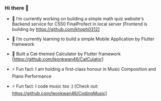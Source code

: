 ### Hi there 👋

- 🔭 I’m currently working on building a simple math quiz website's Backend service for CS50 
      FinalProfect in local server [Frontend is building by https://github.com/khoph0312]

- 🌱 I’m currently learning to build a simple Mobile Application by Flutter framework
- 🌱 Built a Cat-themed Calculator by Flutter framework [https://github.com/leonkwan46/CatCulator]

- ⚡ Fun fact: I am holding a first-class honour in Music Composition and Piano Performance

- ⚡ Fun fact: I code music too :) [Check out: https://github.com/leonkwan46/CodingMusic]

<!--
**leonkwan46/leonkwan46** is a ✨ _special_ ✨ repository because its `README.md` (this file) appears on your GitHub profile.

Here are some ideas to get you started:

- 🔭 I’m currently working on ...
- 🌱 I’m currently learning ...
- 👯 I’m looking to collaborate on ...
- 🤔 I’m looking for help with ...
- 💬 Ask me about ...
- 📫 How to reach me: ...
- 😄 Pronouns: ...
- ⚡ Fun fact: ...
-->
